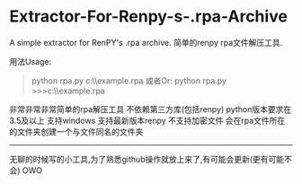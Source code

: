 # Extractor-For-Renpy-s-.rpa-Archive
A simple extractor for RenPY's .rpa archive. 
简单的renpy rpa文件解压工具.

用法Usage:
>python rpa.py c:\\\\example.rpa 
或者Or:
>python rpa.py
>\>\>\>c:\\\\example.rpa

非常非常非常简单的rpa解压工具
不依赖第三方库(包括renpy)
python版本要求在3.5及以上
支持windows
支持最新版本renpy
不支持加密文件
会在rpa文件所在的文件夹创建一个与文件同名的文件夹
________________________________________________________________

无聊的时候写的小工具,为了熟悉github操作就放上来了,有可能会更新(更有可能不会)
OWO
